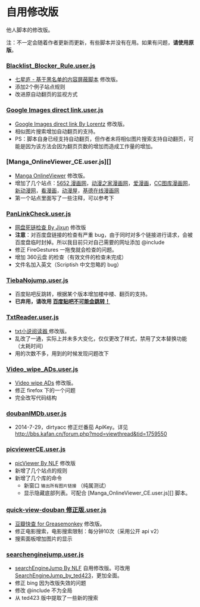 自用修改版
=========

他人脚本的修改版。

注：不一定会随着作者更新而更新，有些脚本并没有在用。如果有问题，**请使用原版**。

### [Blacklist_Blocker_Rule.user.js](https://github.com/ywzhaiqi/userscript/blob/master/.%E4%BF%AE%E6%94%B9%E7%89%88/Blacklist_Blocker_Rule.user.js)

- [七星庐 - 基于黑名单的内容屏蔽脚本](http://qixinglu.com/post/blacklist_blocker_greasemonkey_script.html) 修改版。
- 添加2个例子站点规则
- 改进原自动翻页的监视方式

### [Google Images direct link.user.js](https://github.com/ywzhaiqi/userscript/blob/master/.%E4%BF%AE%E6%94%B9%E7%89%88/Google%20Images%20direct%20link.user.js)

- [Google Images direct link By Lorentz](http://userscripts.org/scripts/show/78355) 修改版。
- 相似图片搜索增加自动翻页的支持。
- PS：脚本自身已经支持自动翻页，但作者未将相似图片搜索支持自动翻页，可能是因为该方法会因为翻页页数的增加而造成工作量的增加。

### [Manga_OnlineViewer_CE.user.js][]

- [Manga OnlineViewer](https://greasyfork.org/scripts/1319-manga-onlineviewer) 修改版。
- 增加了几个站点：[5652 漫画网](http://mh.5652.com/)，[动漫之家漫画网](http://manhua.dmzj.com/)，[爱漫画](http://www.imanhua.com/)，[CC图库漫画网](http://www.tuku.cc/)，[新动漫网](http://www.xindm.cn/)，[看漫画](http://www.kkkmh.com/)，[动漫屋](http://www.dm5.com/)，[基德在线漫画网](http://www.jide123.net/)
- 第一个站点里面写了一些注释，可以参考下

### [PanLinkCheck.user.js](https://github.com/ywzhaiqi/userscript/blob/master/.%E4%BF%AE%E6%94%B9%E7%89%88/PanLinkCheck.user.js)

- [网盘死链检查 By Jixun](https://greasyfork.org/scripts/1262) 修改版
- **注意**：对百度盘链接的检查有严重 bug，由于同时对多个链接进行请求，会被百度盘临时封掉。所以我目前只对自己需要的网址添加 @include
- 修正 FireGestures 一拖曳就会检查的问题。
- 增加 360云盘 的检查（有效文件的检查未完成）
- 文件名加入英文（Scriptish 中文忽略的 bug）

### [TiebaNojump.user.js](https://github.com/ywzhaiqi/userscript/blob/master/.%E4%BF%AE%E6%94%B9%E7%89%88/TiebaNojump.user.js)

- 百度贴吧反跳转，根据某个版本增加楼中楼、翻页的支持。
- **已弃用，请改用 [百度贴吧不可能会跳转！](https://greasyfork.org/zh-CN/scripts/783-%E7%99%BE%E5%BA%A6%E8%B4%B4%E5%90%A7%E4%B8%8D%E5%8F%AF%E8%83%BD%E4%BC%9A%E8%B7%B3%E8%BD%AC)**

### [TxtReader.user.js](https://github.com/ywzhaiqi/userscript/blob/master/.%E4%BF%AE%E6%94%B9%E7%89%88/TxtReader.user.js)

- [txt小说阅读器 ](http://userscripts.org/scripts/show/185278) 修改版。
- 乱改了一通，实际上并未多大变化，仅仅更改了样式，禁用了文本替换功能（太耗时间）
- 用的次数不多，用到的时候发现问题改下

### [Video_wipe_ADs.user.js](https://github.com/ywzhaiqi/userscript/blob/master/.%E4%BF%AE%E6%94%B9%E7%89%88/Video_wipe_ADs.user.js)

- [Video wipe ADs](https://greasyfork.org/scripts/358-video-wipe-ads) 修改版。
- 修正 firefox 下的一个问题
- 完全改写代码结构

### [doubanIMDb.user.js](https://github.com/ywzhaiqi/userscript/blob/master/.%E4%BF%AE%E6%94%B9%E7%89%88/doubanIMDb.user.js)

- 2014-7-29，dirtyacc 修正烂番茄 ApiKey。详见 http://bbs.kafan.cn/forum.php?mod=viewthread&tid=1759550

### [picviewerCE.user.js](https://github.com/ywzhaiqi/userscript/blob/master/.%E4%BF%AE%E6%94%B9%E7%89%88/picviewerCE.user.js)

- [picViewer By NLF](http://userscripts.org/scripts/show/105741) 修改版
- 新增了几个站点的规则
- 新增了几个库的命令
    - 新窗口 `输出所有图片链接` （纯属测试）
    - 显示隐藏底部列表。可配合 [Manga_OnlineViewer_CE.user.js][] 脚本。

### [quick-view-douban 修正版.user.js](https://github.com/ywzhaiqi/userscript/blob/master/.%E4%BF%AE%E6%94%B9%E7%89%88/quick-view-douban%20%E4%BF%AE%E6%AD%A3%E7%89%88.user.js)

- [豆瓣快查 for Greasemonkey](http://userscripts.org/scripts/show/129416) 修改版。
- 修正电影搜索，电影搜索限制：每分钟10次（采用公开 api v2）
- 搜索面板增加图片的显示

### [searchenginejump.user.js](https://github.com/ywzhaiqi/userscript/blob/master/.%E4%BF%AE%E6%94%B9%E7%89%88/searchenginejump.user.js)

- [searchEngineJump By NLF](http://userscripts.org/scripts/show/84970) 自用修改版。可改用 [SearchEngineJump_by_ted423](https://greasyfork.org/zh-CN/scripts/213-searchenginejump-by-ted423)，更加全面。
- 修正 bing 因为改版失效的问题
- 修改 @include 不为全局
- 从 ted423 版中提取了一些新的搜索